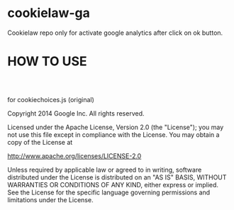 # cookielaw-ga
Cookielaw repo only for activate google analytics after click on ok button.

<h1>HOW TO USE</h1>
<code>
  <script src="common/js/cookiechoices.js"></script>
  	<script>
    document.addEventListener('DOMContentLoaded', function(event) {
      cookieChoices.showCookieConsentBar('text of cookie acceptation',
        'ok button', 'policy button', 'http://example.com');
    });
  </script>
</code>
for cookiechoices.js (original)

 Copyright 2014 Google Inc. All rights reserved.

 Licensed under the Apache License, Version 2.0 (the "License");
 you may not use this file except in compliance with the License.
 You may obtain a copy of the License at

 http://www.apache.org/licenses/LICENSE-2.0

 Unless required by applicable law or agreed to in writing, software
 distributed under the License is distributed on an "AS IS" BASIS,
 WITHOUT WARRANTIES OR CONDITIONS OF ANY KIND, either express or implied.
 See the License for the specific language governing permissions and
 limitations under the License.
